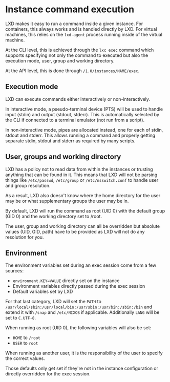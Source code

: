 # Instance command execution

LXD makes it easy to run a command inside a given instance.
For containers, this always works and is handled directly by LXD.
For virtual machines, this relies on the `lxd-agent` process running inside of the virtual machine.

At the CLI level, this is achieved through the `lxc exec` command which
supports specifying not only the command to executed but also the
execution mode, user, group and working directory.

At the API level, this is done through `/1.0/instances/NAME/exec`.

## Execution mode

LXD can execute commands either interactively or non-interactively.

In interactive mode, a pseudo-terminal device (PTS) will be used to handle input (stdin) and output (stdout, stderr).
This is automatically selected by the CLI if connected to a terminal emulator (not run from a script).

In non-interactive mode, pipes are allocated instead, one for each of stdin, stdout and stderr.
This allows running a command and properly getting separate stdin, stdout and stderr as required by many scripts.

## User, groups and working directory

LXD has a policy not to read data from within the instances or trusting anything that can be found in it.
This means that LXD will not be parsing things like `/etc/passwd`, `/etc/group` or `/etc/nsswitch.conf`
to handle user and group resolution.

As a result, LXD also doesn't know where the home directory for the user
may be or what supplementary groups the user may be in.

By default, LXD will run the command as root (UID 0) with the default group (GID 0)
and the working directory set to /root.

The user, group and working directory can all be overridden but absolute values (UID, GID, path)
have to be provided as LXD will not do any resolution for you.

## Environment

The environment variables set during an exec session come from a few sources:

- `environment.KEY=VALUE` directly set on the instance
- Environment variables directly passed during the exec session
- Default variables set by LXD

For that last category, LXD will set the `PATH` to `/usr/local/sbin:/usr/local/bin:/usr/sbin:/usr/bin:/sbin:/bin`
and extend it with `/snap` and `/etc/NIXOS` if applicable.
Additionally `LANG` will be set to `C.UTF-8`.

When running as root (UID 0), the following variables will also be set:

- `HOME` to `/root`
- `USER` to `root`

When running as another user, it is the responsibility of the user to specify the correct values.

Those defaults only get set if they're not in the instance configuration or directly overridden for the exec session.
